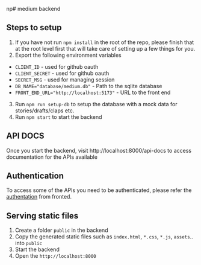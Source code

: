 np# medium backend

## Steps to setup

1. If you have not run `npm install` in the root of the repo, please finish that at the root level first that will take care of setting up a few things for you.
2. Export the following environment variables

- `CLIENT_ID` - used for github oauth
- `CLIENT_SECRET` - used for github oauth
- `SECRET_MSG` - used for managing session
- `DB_NAME="database/medium.db"` - Path to the sqlite database
- `FRONT_END_URL="http://localhost:5173"` - URL to the front end

3. Run `npm run setup-db` to setup the database with a mock data for stories/drafts/claps etc.
4. Run `npm start` to start the backend

## API DOCS

Once you start the backend, visit http://localhost:8000/api-docs to access documentation for the APIs available

## Authentication

To access some of the APIs you need to be authenticated, please refer the [authentation](../frontend/README.md#authentication) from fronted.

## Serving static files

1. Create a folder `public` in the backend
2. Copy the generated static files such as `index.html`, `*.css`, `*.js`, `assets`.. into `public`
3. Start the backend
4. Open the `http://localhost:8000`

